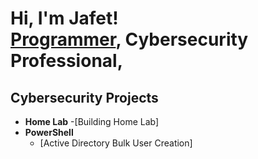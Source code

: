 <h1>Hi, I'm Jafet! <br/><a href="https://github.com/joshmadakor1">Programmer</a>, <a >Cybersecurity Professional</a>,

<h2>Cybersecurity Projects</h2>

- <b>Home Lab</b>
  -[Building Home Lab]
- <b>PowerShell</b>
  - [Active Directory Bulk User Creation]


<!--
**joshmadakor1/joshmadakor1** is a ✨ _special_ ✨ repository because its `README.md` (this file) appears on your GitHub profile.

Here are some ideas to get you started:

- 🔭 I’m currently working on ...
- 🌱 I’m currently learning ...
- 👯 I’m looking to collaborate on ...
- 🤔 I’m looking for help with ...
- 💬 Ask me about ...
- 📫 How to reach me: ...
- 😄 Pronouns: ...
- ⚡ Fun fact: ...
-->
